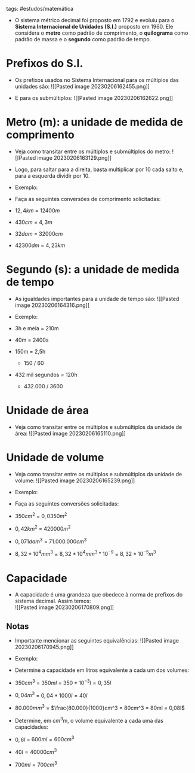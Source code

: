 tags: #estudos/matemática 

- O sistema métrico decimal foi proposto em 1792 e evoluiu para o **Sistema Internacional de Unidades (S.I.)** proposto em 1960. Ele considera o **metro** como padrão de comprimento, o **quilograma** como padrão de massa e o **segundo** como padrão de tempo.

# Prefixos do S.I.
- Os prefixos usados no Sistema Internacional para os múltiplos das unidades são:
![[Pasted image 20230206162455.png]]

- E para os submúltiplos:
![[Pasted image 20230206162622.png]]

# Metro (m): a unidade de medida de comprimento
- Veja como transitar entre os múltiplos e submúltiplos do metro:
![[Pasted image 20230206163129.png]]
- Logo, para saltar para a direita, basta multiplicar por 10 cada salto e, para a esquerda dividir por 10.

- Exemplo:
- Faça as seguintes conversões de comprimento solicitadas:
- $12,4km$ = $12400m$
- $430cm$ = $4,3m$
- $32dam$ = $32000cm$
- $42300dm$ = $4,23km$

# Segundo (s): a unidade de medida de tempo 
- As igualdades importantes para a unidade de tempo são:
![[Pasted image 20230206164316.png]]

- Exemplo:
- 3h e meia = 210m
- 40m = 2400s
- 150m = 2,5h
	- 150 / 60
- 432 mil segundos = 120h
	- 432.000 / 3600

# Unidade de área
- Veja como transitar entre os múltiplos e submúltiplos da unidade de área:
![[Pasted image 20230206165110.png]]

# Unidade de volume
- Veja como transitar entre os múltiplos e submúltiplos da unidade de volume:
![[Pasted image 20230206165239.png]]

- Exemplo:
- Faça as seguintes conversões solicitadas:
- $350cm^2$ = $0,0350m^2$
- $0,42km^2$ = $420000m^2$
- $0,071dam^3$ = $71.000.000cm^3$
- $8,32*10^4mm^3$ = $8,32*10^4mm^3*10^{-9}$ = $8,32*10^{-5}m^3$

# Capacidade
- A capacidade é uma grandeza que obedece à norma de prefixos do sistema decimal. Assim temos:    
![[Pasted image 20230206170809.png]]

## Notas
- Importante mencionar as seguintes equivalências:
![[Pasted image 20230206170945.png]]

- Exemplo:
- Determine a capacidade em litros equivalente a cada um dos volumes:
- $350cm^3$ = $350ml$ = $350*10^{-3}l = 0,35l$
- $0,04m^3$ = $0,04*1000l = 40l$
- $80.000mm^3$ = $\frac{80.000}{1000}cm^3 = 80cm^3 = 80ml = 0,08l$ 
- Determine, em $cm^3$m, o volume equivalente a cada uma das capacidades:
- $0,6l$ = $600ml = 600cm^3$
- $40l = 40000cm^3$
- $700ml = 700cm^3$
